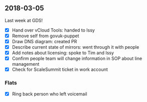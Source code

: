 ## 2018-03-05

Last week at GDS!

 - [x] Hand over vCloud Tools: handed to Issy
 - [x] Remove self from govuk-puppet
 - [x] Draw DNS diagram: created PR
 - [x] Describe current state of mirrors: went through it with people
 - [x] Add notes about licensing: spoke to Tim and Issy
 - [x] Confirm people team will change information in SOP about line management
 - [x] Check for ScaleSummit ticket in work account

### Flats

 - [x] Ring back person who left voicemail
